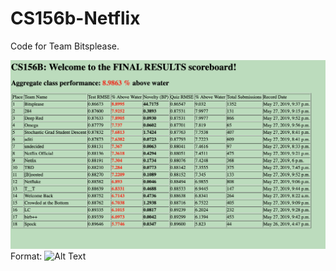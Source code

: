 # CS156b-Netflix

Code for Team Bitsplease.

![GitHub Logo](156b_Results_Board.png)
Format: ![Alt Text](url)
